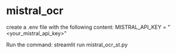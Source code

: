 # mistral_ocr
create a .env file with the following content:
MISTRAL_API_KEY = "<your_mistral_api_key>"

Run the command:
streamlit run mistral_ocr_st.py

